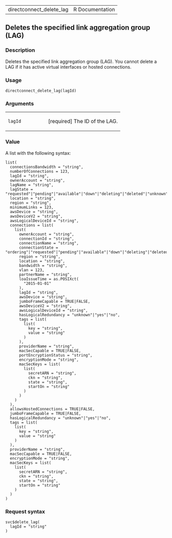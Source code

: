 <table style="width: 100%;">
<tbody>
<tr class="odd">
<td>directconnect_delete_lag</td>
<td style="text-align: right;">R Documentation</td>
</tr>
</tbody>
</table>

## Deletes the specified link aggregation group (LAG)

### Description

Deletes the specified link aggregation group (LAG). You cannot delete a
LAG if it has active virtual interfaces or hosted connections.

### Usage

    directconnect_delete_lag(lagId)

### Arguments

<table>
<colgroup>
<col style="width: 35%" />
<col style="width: 65%" />
</colgroup>
<tbody>
<tr class="odd">
<td><code id="directconnect_delete_lag_:_lagId">lagId</code></td>
<td><p>[required] The ID of the LAG.</p></td>
</tr>
</tbody>
</table>

### Value

A list with the following syntax:

    list(
      connectionsBandwidth = "string",
      numberOfConnections = 123,
      lagId = "string",
      ownerAccount = "string",
      lagName = "string",
      lagState = "requested"|"pending"|"available"|"down"|"deleting"|"deleted"|"unknown",
      location = "string",
      region = "string",
      minimumLinks = 123,
      awsDevice = "string",
      awsDeviceV2 = "string",
      awsLogicalDeviceId = "string",
      connections = list(
        list(
          ownerAccount = "string",
          connectionId = "string",
          connectionName = "string",
          connectionState = "ordering"|"requested"|"pending"|"available"|"down"|"deleting"|"deleted"|"rejected"|"unknown",
          region = "string",
          location = "string",
          bandwidth = "string",
          vlan = 123,
          partnerName = "string",
          loaIssueTime = as.POSIXct(
            "2015-01-01"
          ),
          lagId = "string",
          awsDevice = "string",
          jumboFrameCapable = TRUE|FALSE,
          awsDeviceV2 = "string",
          awsLogicalDeviceId = "string",
          hasLogicalRedundancy = "unknown"|"yes"|"no",
          tags = list(
            list(
              key = "string",
              value = "string"
            )
          ),
          providerName = "string",
          macSecCapable = TRUE|FALSE,
          portEncryptionStatus = "string",
          encryptionMode = "string",
          macSecKeys = list(
            list(
              secretARN = "string",
              ckn = "string",
              state = "string",
              startOn = "string"
            )
          )
        )
      ),
      allowsHostedConnections = TRUE|FALSE,
      jumboFrameCapable = TRUE|FALSE,
      hasLogicalRedundancy = "unknown"|"yes"|"no",
      tags = list(
        list(
          key = "string",
          value = "string"
        )
      ),
      providerName = "string",
      macSecCapable = TRUE|FALSE,
      encryptionMode = "string",
      macSecKeys = list(
        list(
          secretARN = "string",
          ckn = "string",
          state = "string",
          startOn = "string"
        )
      )
    )

### Request syntax

    svc$delete_lag(
      lagId = "string"
    )
